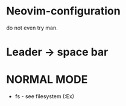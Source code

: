 # Neovim-configuration
do not even try man.

# Leader -> space bar

# NORMAL MODE
 - <leader>fs - see filesystem (:Ex)
